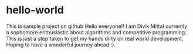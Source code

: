 # hello-world
This is sample project on github
Hello everyone!! I am Divik Mittal currently a sophomore enthusiastic about algorithms and competitive programming.
This is just a step taken to get my hands dirty on real world development. Hoping to have a wonderful journey ahead :).

